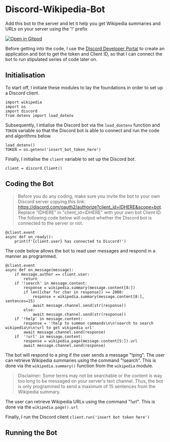# Discord-Wikipedia-Bot
Add this bot to the server and let it help you get Wikipedia summaries and URLs on your server using the '!' prefix

[![Open in Gitpod](https://gitpod.io/button/open-in-gitpod.svg)](https://gitpod.io/#https://github.com/perxpective/Discord-Wikipedia-Bot/)

Before getting into the code, I use the [Discord Developer Portal](https://discord.com/developers/applications) to create an application and bot to get the token and Client ID, so that I can connect the bot to run stipulated series of code later on.

## Initialisation
To start off, I initiate these modules to lay the foundations in order to set up a Discord client.

```
import wikipedia
import os
import discord
from dotenv import load_dotenv
```

Subsequently, I intialise the Discord bot via the `load_dontenv` function and `TOKEN` variable so that the Discord bot is able to connect and run the code and algorithms below.

```
load_dotenv()
TOKEN = os.getenv('insert_bot_token_here')
```
Finally, I initialise the `client` variable to set up the Discord bot.

`client = discord.Client()`

## Coding the Bot
> Before you do any coding, make sure you invite the bot to your own Discord server copying this link: https://discord.com/oauth2/authorize?client_id=IDHERE&scope=bot.
> Replace "IDHERE" in "client_id=IDHERE" with your own bot Client ID.
The following code below will output whether the Discord bot is connected to the server or not.

```
@client.event
async def on_ready():
    print(f'{client.user} has connected to Discord!')
```

The code below allows the bot to read user messages and respond in a manner as programmed.
```
@client.event
async def on_message(message):
    if message.author == client.user:
        return
    if '!search' in message.content:
        response = wikipedia.summary(message.content[8:])
        if len([char for char in response]) >= 2000:
            response = wikipedia.summary(message.content[8:], sentences=15)
            await message.channel.send(str(response))
        else:
            await message.channel.send(str(response))
    if '!help' in message.content:
        response = '!help to summon commands\n\n!search to search wikipedia\n\n!url to get wikipedia url'
        await message.channel.send(response)
    if  '!url' in message.content:
        response = wikipedia.page(message.content[5:]).url
        await message.channel.send(response)
```

The bot will respond to a ping if the user sends a message "!ping".
The user can retrieve Wikipedia summaries using the command "!search". This is done via the `wikipedia.summary()` function from the `wikipedia` module.

> Disclaimer: Some terms may not be searchable or the content is way too long to be messaged on your server's text channel. Thus, the bot is only programmed to send a maximum of 15 sentences from the Wikipedia summary. 

The user can retrieve Wikipedia URLs using the command "!url". This is done via the `wikipedia.page().url`

Finally, I run the Discord client
`client.run('insert bot token here')`

## Running the Bot
